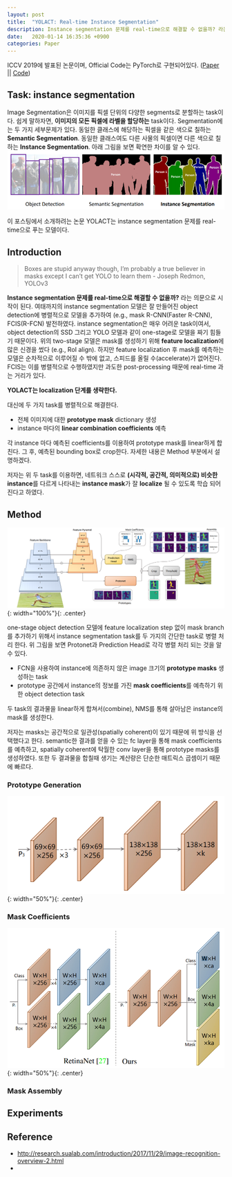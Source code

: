 ```yaml
---
layout: post
title:  "YOLACT: Real-time Instance Segmentation"
description: Instance segmentation 문제를 real-time으로 해결할 수 없을까? 라는 의문으로 시작이 된다. 여태까지의 instance segmentation 모델은 잘 만들어진 object detection에 병렬적으로 모델을 추가하여 (e.g., mask R-CNN(Faster R-CNN), FCIS(R-FCN) 발전하였다. 하지만,
date:   2020-01-14 16:35:36 +0900
categories: Paper
---
```

ICCV 2019에 발표된 논문이며, Official Code는 PyTorch로 구현되어있다. ([Paper](https://arxiv.org/pdf/1904.02689.pdf) || [Code](https://github.com/dbolya/yolact))

## Task: instance segmentation
Image Segmentation은 이미지를 픽셀 단위의 다양한 segments로 분할하는 task이다. 쉽게 말하자면, **이미지의 모든 픽셀에 라벨을 할당하는** task이다. 
Segmentation에는 두 가지 세부문제가 있다. 동일한 클래스에 해당하는 픽셀을 같은 색으로 칠하는 **Semantic Segmentation**. 동일한 클래스여도 다른 사물의 픽셀이면 다른 색으로 칠하는 **Instance Segmentation**. 아래 그림을 보면 확연한 차이를 알 수 있다.
![segmentation 차이](https://raw.githubusercontent.com/byeongjokim/byeongjokim.github.io/master/assets/images/YOLACT/segmentation.png)

이 포스팅에서 소개하려는 논문 YOLACT는 instance segmentation 문제를 real-time으로 푸는 모델이다.

## Introduction
> Boxes are stupid anyway though, I’m probably a true believer in masks except I can’t get YOLO to learn them - Joseph Redmon, YOLOv3

**Instance segmentation 문제를 real-time으로 해결할 수 없을까?** 라는 의문으로 시작이 된다. 여태까지의 instance segmentation 모델은 잘 만들어진 object detection에 병렬적으로 모델을 추가하여 (e.g., mask R-CNN(Faster R-CNN), FCIS(R-FCN) 발전하였다. instance segmentation은 매우 어려운 task이여서, object detection의 SSD 그리고 YOLO 모델과 같이 one-stage로 모델을 짜기 힘들기 때문이다. 위의 two-stage 모델은 mask를 생성하기 위해 **feature localization**에 많은 신경을 썼다 (e.g., RoI align). 하지만 feature localization 후 mask를 예측하는 모델은 순차적으로 이루어질 수 밖에 없고, 스피드를 올릴 수(accelerate)가 없어진다. FCIS는 이를 병렬적으로 수행하였지만 과도한 post-processing 때문에 real-time 과는 거리가 있다.

**YOLACT는 localization 단계를 생략한다.**

대신에 두 가지 task를 병렬적으로 해결한다.
- 전체 이미지에 대한 **prototype mask** dictionary 생성
- instance 마다의 **linear combination coefficients** 예측

각 instance 마다 예측된 coefficients를 이용하여 prototype mask를 linear하게 합친다. 그 후, 예측된 bounding box로 crop한다. 자세한 내용은 Method 부분에서 설명하겠다.

저자는 위 두 task를 이용하면, 네트워크 스스로 **(시각적, 공간적, 의미적으로) 비슷한 instance**를 다르게 나타내는 **instance mask**가 잘 **localize** 될 수 있도록 학습 되어진다고 하였다. 

## Method
![모델의 전체 구조](https://raw.githubusercontent.com/byeongjokim/byeongjokim.github.io/master/assets/images/YOLACT/architecture.PNG){: width="100%"}{: .center}

one-stage object detection 모델에 feature localization step 없이 mask branch를 추가하기 위해서 instance segmentation task를 두 가지의 간단한 task로 병렬 처리 한다. 위 그림을 보면 Protonet과 Prediction Head로 각각 병렬 처리 되는 것을 알 수 있다.
- FCN을 사용하여 instance에 의존하지 않은 image 크기의 **prototype masks** 생성하는 task
- prototype 공간에서 instance의 정보를 가진 **mask coefficients**를 예측하기 위한 object detection task

두 task의 결과물을 linear하게 합쳐서(combine), NMS를 통해 살아남은 instance의 mask를 생성한다.

저자는 masks는 공간적으로 일관성(spatially coherent)이 있기 때문에 위 방식을 선택했다고 한다. semantic한 결과를 얻을 수 있는 fc layer을 통해 mask coefficients를 예측하고, spatially coherent에 탁월한 conv layer을 통해 prototype masks를 생성하였다. 또한 두 결과물을 합칠때 생기는 계산량은 단순한 매트릭스 곱셈이기 때문에 빠르다.

### Prototype Generation
![protonet의 구조](https://raw.githubusercontent.com/byeongjokim/byeongjokim.github.io/master/assets/images/YOLACT/protonet.PNG){: width="50%"}{: .center}



### Mask Coefficients
![head의 구조](https://raw.githubusercontent.com/byeongjokim/byeongjokim.github.io/master/assets/images/YOLACT/head.PNG){: width="50%"}{: .center}



### Mask Assembly


## Experiments


## Reference
- http://research.sualab.com/introduction/2017/11/29/image-recognition-overview-2.html
- 